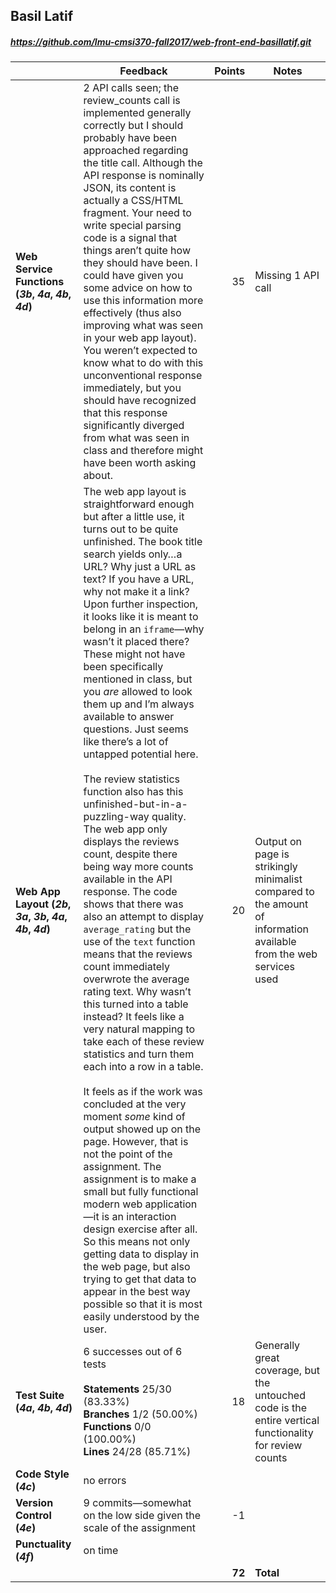 

## Basil Latif

##### https://github.com/lmu-cmsi370-fall2017/web-front-end-basillatif.git

| | Feedback | Points | Notes |
| --- | --- | ---: | --- |
| **Web Service Functions (_3b_, _4a_, _4b_, _4d_)** | 2 API calls seen; the review_counts call is implemented generally correctly but I should probably have been approached regarding the title call. Although the API response is nominally JSON, its content is actually a CSS/HTML fragment. Your need to write special parsing code is a signal that things aren’t quite how they should have been. I could have given you some advice on how to use this information more effectively (thus also improving what was seen in your web app layout). You weren’t expected to know what to do with this unconventional response immediately, but you should have recognized that this response significantly diverged from what was seen in class and therefore might have been worth asking about. | 35 | Missing 1 API call |
| **Web App Layout (_2b_, _3a_, _3b_, _4a_, _4b_, _4d_)** | The web app layout is straightforward enough but after a little use, it turns out to be quite unfinished. The book title search yields only…a URL? Why just a URL as text? If you have a URL, why not make it a link? Upon further inspection, it looks like it is meant to belong in an `iframe`—why wasn’t it placed there? These might not have been specifically mentioned in class, but you _are_ allowed to look them up and I’m always available to answer questions. Just seems like there’s a lot of untapped potential here.<br><br>The review statistics function also has this unfinished-but-in-a-puzzling-way quality. The web app only displays the reviews count, despite there being way more counts available in the API response. The code shows that there was also an attempt to display `average_rating` but the use of the `text` function means that the reviews count immediately overwrote the average rating text. Why wasn’t this turned into a table instead? It feels like a very natural mapping to take each of these review statistics and turn them each into a row in a table.<br><br>It feels as if the work was concluded at the very moment _some_ kind of output showed up on the page. However, that is not the point of the assignment. The assignment is to make a small but fully functional modern web application—it is an interaction design exercise after all. So this means not only getting data to display in the web page, but also trying to get that data to appear in the best way possible so that it is most easily understood by the user. | 20 | Output on page is strikingly minimalist compared to the amount of information available from the web services used |
| **Test Suite (_4a_, _4b_, _4d_)** | 6 successes out of 6 tests<br><br>**Statements** 25/30 (83.33%)<br>**Branches** 1/2 (50.00%)<br>**Functions** 0/0 (100.00%)<br>**Lines** 24/28 (85.71%) | 18 | Generally great coverage, but the untouched code is the entire vertical functionality for review counts
| **Code Style (_4c_)** | no errors |  |  |
| **Version Control (_4e_)** | 9 commits—somewhat on the low side given the scale of the assignment | -1 |  |
| **Punctuality (_4f_)** | on time |  |  |
|  |  | **72** | **Total** |
